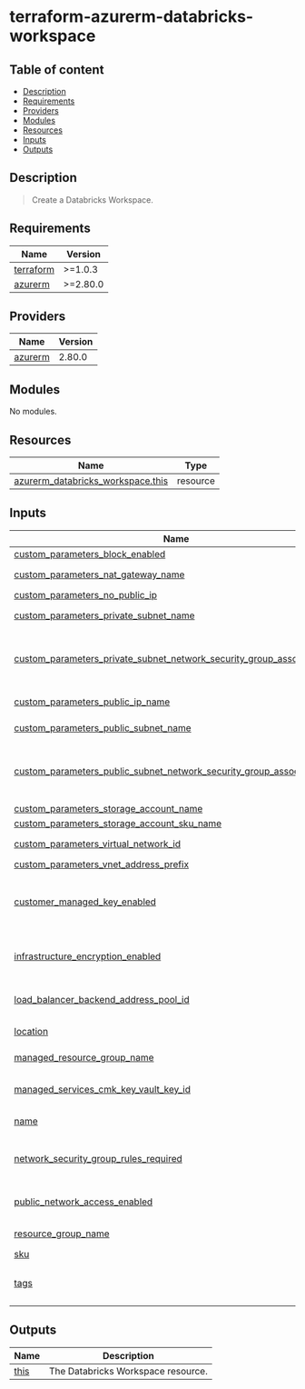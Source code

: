 # terraform-azurerm-databricks-workspace

## Table of content
<!-- START doctoc generated TOC please keep comment here to allow auto update -->
<!-- DON'T EDIT THIS SECTION, INSTEAD RE-RUN doctoc TO UPDATE -->

- [Description](#description)
- [Requirements](#requirements)
- [Providers](#providers)
- [Modules](#modules)
- [Resources](#resources)
- [Inputs](#inputs)
- [Outputs](#outputs)

<!-- END doctoc generated TOC please keep comment here to allow auto update -->

## Description

> Create a Databricks Workspace.

<!-- BEGINNING OF PRE-COMMIT-TERRAFORM DOCS HOOK -->
## Requirements

| Name | Version |
|------|---------|
| <a name="requirement_terraform"></a> [terraform](#requirement\_terraform) | >=1.0.3 |
| <a name="requirement_azurerm"></a> [azurerm](#requirement\_azurerm) | >=2.80.0 |

## Providers

| Name | Version |
|------|---------|
| <a name="provider_azurerm"></a> [azurerm](#provider\_azurerm) | 2.80.0 |

## Modules

No modules.

## Resources

| Name | Type |
|------|------|
| [azurerm_databricks_workspace.this](https://registry.terraform.io/providers/hashicorp/azurerm/latest/docs/resources/databricks_workspace) | resource |

## Inputs

| Name | Description | Type | Default | Required |
|------|-------------|------|---------|:--------:|
| <a name="input_custom_parameters_block_enabled"></a> [custom\_parameters\_block\_enabled](#input\_custom\_parameters\_block\_enabled) | Should the Custom Parameters block be enabled? | `bool` | `false` | no |
| <a name="input_custom_parameters_nat_gateway_name"></a> [custom\_parameters\_nat\_gateway\_name](#input\_custom\_parameters\_nat\_gateway\_name) | Name of the NAT gateway for Secure Cluster Connectivity (No Public IP) workspace subnets. | `string` | `"nat-gateway"` | no |
| <a name="input_custom_parameters_no_public_ip"></a> [custom\_parameters\_no\_public\_ip](#input\_custom\_parameters\_no\_public\_ip) | Are public IP Addresses not allowed? | `bool` | `false` | no |
| <a name="input_custom_parameters_private_subnet_name"></a> [custom\_parameters\_private\_subnet\_name](#input\_custom\_parameters\_private\_subnet\_name) | The name of the Private Subnet within the Virtual Network. Required if virtual\_network\_id is set. | `string` | `null` | no |
| <a name="input_custom_parameters_private_subnet_network_security_group_association_id"></a> [custom\_parameters\_private\_subnet\_network\_security\_group\_association\_id](#input\_custom\_parameters\_private\_subnet\_network\_security\_group\_association\_id) | The resource ID of the azurerm\_subnet\_network\_security\_group\_association resource which is referred to by the private\_subnet\_name field. Required if virtual\_network\_id is set. | `string` | `null` | no |
| <a name="input_custom_parameters_public_ip_name"></a> [custom\_parameters\_public\_ip\_name](#input\_custom\_parameters\_public\_ip\_name) | Name of the Public IP for No Public IP workspace with managed vNet. | `string` | `"nat-gw-public-ip"` | no |
| <a name="input_custom_parameters_public_subnet_name"></a> [custom\_parameters\_public\_subnet\_name](#input\_custom\_parameters\_public\_subnet\_name) | The name of the Public Subnet within the Virtual Network. Required if virtual\_network\_id is set. | `string` | `null` | no |
| <a name="input_custom_parameters_public_subnet_network_security_group_association_id"></a> [custom\_parameters\_public\_subnet\_network\_security\_group\_association\_id](#input\_custom\_parameters\_public\_subnet\_network\_security\_group\_association\_id) | The resource ID of the azurerm\_subnet\_network\_security\_group\_association resource which is referred to by the public\_subnet\_name field. Required if virtual\_network\_id is set. | `string` | `null` | no |
| <a name="input_custom_parameters_storage_account_name"></a> [custom\_parameters\_storage\_account\_name](#input\_custom\_parameters\_storage\_account\_name) | Default Databricks File Storage account name. | `string` | `null` | no |
| <a name="input_custom_parameters_storage_account_sku_name"></a> [custom\_parameters\_storage\_account\_sku\_name](#input\_custom\_parameters\_storage\_account\_sku\_name) | Storage account SKU name. | `string` | `"Standard_GRS"` | no |
| <a name="input_custom_parameters_virtual_network_id"></a> [custom\_parameters\_virtual\_network\_id](#input\_custom\_parameters\_virtual\_network\_id) | The ID of a Virtual Network where this Databricks Cluster should be created. | `string` | `null` | no |
| <a name="input_custom_parameters_vnet_address_prefix"></a> [custom\_parameters\_vnet\_address\_prefix](#input\_custom\_parameters\_vnet\_address\_prefix) | Address prefix for Managed virtual network. | `string` | `"10.139"` | no |
| <a name="input_customer_managed_key_enabled"></a> [customer\_managed\_key\_enabled](#input\_customer\_managed\_key\_enabled) | Is the workspace enabled for customer managed key encryption? If true this enables the Managed Identity for the managed storage account. This field is only valid if the Databricks Workspace sku is set to premium. | `bool` | `false` | no |
| <a name="input_infrastructure_encryption_enabled"></a> [infrastructure\_encryption\_enabled](#input\_infrastructure\_encryption\_enabled) | Optional) Is the Databricks File System root file system enabled with a secondary layer of encryption with platform managed keys? This field is only valid if the Databricks Workspace sku is set to premium. | `bool` | `false` | no |
| <a name="input_load_balancer_backend_address_pool_id"></a> [load\_balancer\_backend\_address\_pool\_id](#input\_load\_balancer\_backend\_address\_pool\_id) | Resource ID of the Outbound Load balancer Backend Address Pool for Secure Cluster Connectivity (No Public IP) workspace. | `string` | `null` | no |
| <a name="input_location"></a> [location](#input\_location) | Specifies the supported Azure location where the resource has to be created. | `string` | n/a | yes |
| <a name="input_managed_resource_group_name"></a> [managed\_resource\_group\_name](#input\_managed\_resource\_group\_name) | The name of the resource group where Azure should place the managed Databricks resources. | `string` | `null` | no |
| <a name="input_managed_services_cmk_key_vault_key_id"></a> [managed\_services\_cmk\_key\_vault\_key\_id](#input\_managed\_services\_cmk\_key\_vault\_key\_id) | Customer managed encryption properties for the Databricks Workspace managed resources(e.g. Notebooks and Artifacts). | `string` | `null` | no |
| <a name="input_name"></a> [name](#input\_name) | Specifies the name of the Databricks Workspace resource. | `string` | n/a | yes |
| <a name="input_network_security_group_rules_required"></a> [network\_security\_group\_rules\_required](#input\_network\_security\_group\_rules\_required) | Does the data plane (clusters) to control plane communication happen over private link endpoint only or publicly? Required when public\_network\_access\_enabled is set to false. | `string` | `null` | no |
| <a name="input_public_network_access_enabled"></a> [public\_network\_access\_enabled](#input\_public\_network\_access\_enabled) | Allow public access for accessing workspace. Set value to false to access workspace only via private link endpoint. | `bool` | `true` | no |
| <a name="input_resource_group_name"></a> [resource\_group\_name](#input\_resource\_group\_name) | The name of the Resource Group in which the Databricks Workspace should exist. | `string` | n/a | yes |
| <a name="input_sku"></a> [sku](#input\_sku) | The sku to use for the Databricks Workspace. | `string` | n/a | yes |
| <a name="input_tags"></a> [tags](#input\_tags) | A mapping of tags to assign to the resource. | `map(string)` | <pre>{<br>  "terraform": "true"<br>}</pre> | no |

## Outputs

| Name | Description |
|------|-------------|
| <a name="output_this"></a> [this](#output\_this) | The Databricks Workspace resource. |

<!-- END OF PRE-COMMIT-TERRAFORM DOCS HOOK -->
